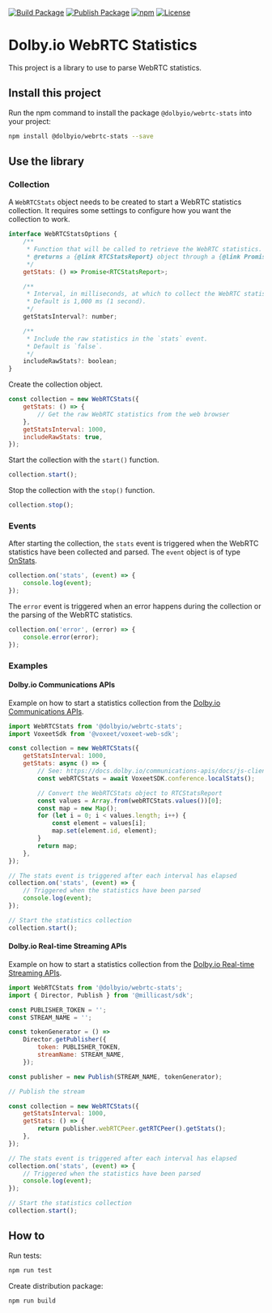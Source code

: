 [![Build Package](https://github.com/DolbyIO/web-webrtc-stats/actions/workflows/build-package.yml/badge.svg)](https://github.com/DolbyIO/web-webrtc-stats/actions/workflows/build-package.yml)
[![Publish Package](https://github.com/DolbyIO/web-webrtc-stats/actions/workflows/publish-package.yml/badge.svg)](https://github.com/DolbyIO/web-webrtc-stats/actions/workflows/publish-package.yml)
[![npm](https://img.shields.io/npm/v/@dolbyio/webrtc-stats)](https://www.npmjs.com/package/@dolbyio/webrtc-stats)
[![License](https://img.shields.io/github/license/DolbyIO/web-webrtc-stats)](LICENSE)

# Dolby.io WebRTC Statistics

This project is a library to use to parse WebRTC statistics.

## Install this project

Run the npm command to install the package `@dolbyio/webrtc-stats` into your project:

```bash
npm install @dolbyio/webrtc-stats --save
```

## Use the library

### Collection

A `WebRTCStats` object needs to be created to start a WebRTC statistics collection. It requires some settings to configure how you want the collection to work.

```js
interface WebRTCStatsOptions {
    /**
     * Function that will be called to retrieve the WebRTC statistics.
     * @returns a {@link RTCStatsReport} object through a {@link Promise}.
     */
    getStats: () => Promise<RTCStatsReport>;

    /**
     * Interval, in milliseconds, at which to collect the WebRTC statistics.
     * Default is 1,000 ms (1 second).
     */
    getStatsInterval?: number;

    /**
     * Include the raw statistics in the `stats` event.
     * Default is `false`.
     */
    includeRawStats?: boolean;
}
```

Create the collection object.

```js
const collection = new WebRTCStats({
    getStats: () => {
        // Get the raw WebRTC statistics from the web browser
    },
    getStatsInterval: 1000,
    includeRawStats: true,
});
```

Start the collection with the `start()` function.

```js
collection.start();
```

Stop the collection with the `stop()` function.

```js
collection.stop();
```

### Events

After starting the collection, the `stats` event is triggered when the WebRTC statistics have been collected and parsed. The `event` object is of type [OnStats](src/types/WebRTCStats.ts).

```js
collection.on('stats', (event) => {
    console.log(event);
});
```

The `error` event is triggered when an error happens during the collection or the parsing of the WebRTC statistics.

```js
collection.on('error', (error) => {
    console.error(error);
});
```

### Examples

#### Dolby.io Communications APIs

Example on how to start a statistics collection from the [Dolby.io Communications APIs](https://docs.dolby.io/communications-apis/docs).

```js
import WebRTCStats from '@dolbyio/webrtc-stats';
import VoxeetSdk from '@voxeet/voxeet-web-sdk';

const collection = new WebRTCStats({
    getStatsInterval: 1000,
    getStats: async () => {
        // See: https://docs.dolby.io/communications-apis/docs/js-client-sdk-conferenceservice#localstats
        const webRTCStats = await VoxeetSDK.conference.localStats();

        // Convert the WebRTCStats object to RTCStatsReport
        const values = Array.from(webRTCStats.values())[0];
        const map = new Map();
        for (let i = 0; i < values.length; i++) {
            const element = values[i];
            map.set(element.id, element);
        }
        return map;
    },
});

// The stats event is triggered after each interval has elapsed
collection.on('stats', (event) => {
    // Triggered when the statistics have been parsed
    console.log(event);
});

// Start the statistics collection
collection.start();
```

#### Dolby.io Real-time Streaming APIs

Example on how to start a statistics collection from the [Dolby.io Real-time Streaming APIs](https://docs.dolby.io/streaming-apis/docs).

```js
import WebRTCStats from '@dolbyio/webrtc-stats';
import { Director, Publish } from '@millicast/sdk';

const PUBLISHER_TOKEN = '';
const STREAM_NAME = '';

const tokenGenerator = () =>
    Director.getPublisher({
        token: PUBLISHER_TOKEN,
        streamName: STREAM_NAME,
    });

const publisher = new Publish(STREAM_NAME, tokenGenerator);

// Publish the stream

const collection = new WebRTCStats({
    getStatsInterval: 1000,
    getStats: () => {
        return publisher.webRTCPeer.getRTCPeer().getStats();
    },
});

// The stats event is triggered after each interval has elapsed
collection.on('stats', (event) => {
    // Triggered when the statistics have been parsed
    console.log(event);
});

// Start the statistics collection
collection.start();
```

## How to

Run tests:

```bash
npm run test
```

Create distribution package:

```bash
npm run build
```
